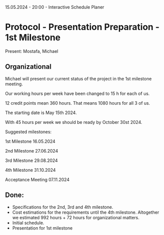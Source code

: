 15.05.2024 - 20:00 - Interactive Schedule Planer

# Protocol - Presentation Preparation - 1st Milestone
Present: Mostafa, Michael

## Organizational
Michael will present our current status of the project in the 1st milestone meeting.

Our working hours per week have been changed to 15 h for each of us.

12 credit points mean 360 hours. That means 1080 hours for all 3 of us.

The starting date is May 15th 2024.

With 45 hours per week we should be ready by October 30st 2024.

Suggested milestones:

1st Milestone			16.05.2024

2nd Milestone			27.06.2024

3rd Milestone			29.08.2024

4th Milestone			31.10.2024

Acceptance Meeting		07.11.2024

## Done:
- Specifications for the 2nd, 3rd and 4th milestone.
- Cost estimations for the requirements until the 4th milestone. Altogether we estimated 992 hours + 72 hours for organizational matters.
- Initial schedule.
- Presentation for 1st milestone